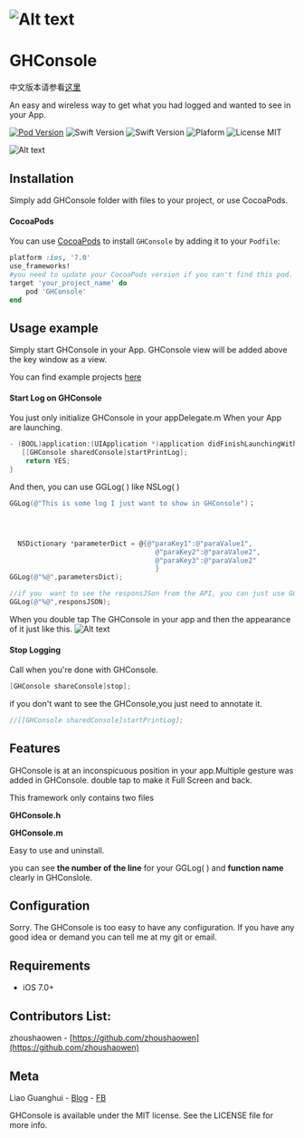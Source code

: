 #  ![Alt text](http://img.njbanban.com/GHOwn/GHConsoleLogo2.png)

# GHConsole


中文版本请参看[这里](https://github.com/Liaoworking/GHConsole/wiki)


An easy  and wireless way to get what you had logged and wanted to see in your App.

[![Pod Version](https://img.shields.io/badge/Pod-1.4.0-6193DF.svg)](https://cocoapods.org/)
![Swift Version](https://img.shields.io/badge/xCode-9.1+-blue.svg)
![Swift Version](https://img.shields.io/badge/iOS-7.0+-blue.svg) 
![Plaform](https://img.shields.io/badge/Platform-iOS-lightgrey.svg)
![License MIT](https://img.shields.io/badge/License-MIT-lightgrey.svg) 

![Alt text](http://oyrr7ye20.bkt.clouddn.com/GHOwn/Untitled.gif)


## Installation
Simply add GHConsole folder with files to your project, or use CocoaPods.

#### CocoaPods
You can use [CocoaPods](http://cocoapods.org/) to install `GHConsole` by adding it to your `Podfile`:

```ruby
platform :ios, '7.0'
use_frameworks!
#you need to update your CocoaPods version if you can't find this pod.
target 'your_project_name' do
	pod 'GHConsole'
end
```

## Usage example

Simply start GHConsole in your App. GHConsole view will be added above the key window as a view.

You can find example projects [here](https://github.com/liaoworking/GHConsole)

#### Start Log on GHConsole

You just only initialize GHConsole in your appDelegate.m When your App are launching.


```Objective-C
- (BOOL)application:(UIApplication *)application didFinishLaunchingWithOptions:(NSDictionary *)launchOptions {
   [[GHConsole sharedConsole]startPrintLog];
    return YES;
}
```

And then, you can use GGLog( ) like NSLog( )

```Objective-C
GGLog(@"This is some log I just want to show in GHConsole")；




  NSDictionary *parameterDict = @{@"paraKey1":@"paraValue1",
                                    @"paraKey2":@"paraValue2",
                                    @"paraKey3":@"paraValue2"
                                    }
GGLog(@"%@",parametersDict);

//if you  want to see the responsJSon from the API, you can just use GGLog( ) like NSLog( ) here.
GGLog(@"%@",responsJSON);
```
When you double tap  The GHConsole in your app and then the appearance of it just like this.
![Alt text](http://img.njbanban.com/GHOwn/67732829-C757-49AB-B7A4-2089124C580E.png)

#### Stop Logging

Call when you're done with GHConsole.

```Objective-C
[GHConsole shareConsole]stop];
```

if you don't want to see the GHConsole,you just need to annotate it.

```Objective-C
//[[GHConsole sharedConsole]startPrintLog];
```


## Features
GHConsole is at an inconspicuous position in your app.Multiple gesture was added in GHConsole. double tap to make it Full Screen and back.

This framework only contains two files 

**GHConsole.h**

**GHConsole.m**

Easy to use and uninstall.

you can see **the number of the line** for your GGLog( ) and **function name** clearly in GHConslole.

## Configuration

Sorry. The GHConsole is too easy to have any configuration. If you have any good idea or demand you can tell me at my git or email.



## Requirements
- iOS 7.0+


## Contributors List:
zhoushaowen - [https://github.com/zhoushaowen](https://github.com/zhoushaowen)
## Meta

Liao Guanghui - [Blog](https://liaoworking.com) - [FB](https://www.facebook.com/guanghui.liao.3)


GHConsole is available under the MIT license. See the LICENSE file for more info.




